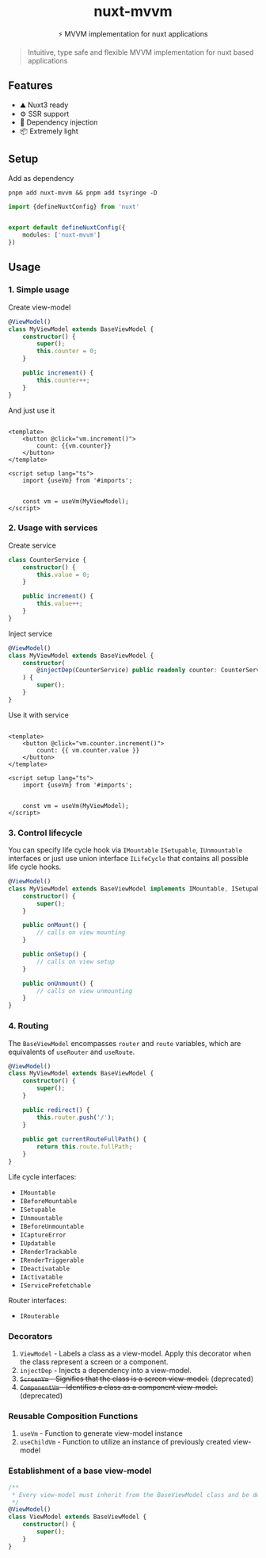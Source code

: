 <h1 align="center">nuxt-mvvm</h1>

<p align="center">⚡️ MVVM implementation for nuxt applications</p>

> Intuitive, type safe and flexible MVVM implementation for nuxt based applications

## Features

- ⛰️ Nuxt3 ready
- ⚙️ SSR support
- 💉 Dependency injection
- 📦 Extremely light

## Setup

Add as dependency

```shell
pnpm add nuxt-mvvm && pnpm add tsyringe -D
```

```ts
import {defineNuxtConfig} from 'nuxt'


export default defineNuxtConfig({
    modules: ['nuxt-mvvm']
})
```

## Usage

### 1. Simple usage

Create view-model

```ts
@ViewModel()
class MyViewModel extends BaseViewModel {
    constructor() {
        super();
        this.counter = 0;
    }

    public increment() {
        this.counter++;
    }
}
```

And just use it

```vue

<template>
	<button @click="vm.increment()">
		count: {{vm.counter}}
	</button>
</template>

<script setup lang="ts">
	import {useVm} from '#imports';


	const vm = useVm(MyViewModel);
</script>
```

### 2. Usage with services

Create service

```ts
class CounterService {
    constructor() {
        this.value = 0;
    }

    public increment() {
        this.value++;
    }
}
```

Inject service

```ts
@ViewModel()
class MyViewModel extends BaseViewModel {
    constructor(
        @injectDep(CounterService) public readonly counter: CounterService
    ) {
        super();
    }
}
```

Use it with service

```vue

<template>
	<button @click="vm.counter.increment()">
		count: {{ vm.counter.value }}
	</button>
</template>

<script setup lang="ts">
	import {useVm} from '#imports';


	const vm = useVm(MyViewModel);
</script>
```

### 3. Control lifecycle

You can specify life cycle hook via `IMountable` `ISetupable`, `IUnmountable` interfaces or just use union
interface `ILifeCycle` that contains all possible life cycle hooks.

```ts
@ViewModel()
class MyViewModel extends BaseViewModel implements IMountable, ISetupable, IUnmountable /* or implements ILifeCycle */ {
    constructor() {
        super();
    }

    public onMount() {
        // calls on view mounting
    }

    public onSetup() {
        // calls on view setup
    }

    public onUnmount() {
        // calls on view unmounting
    }
}
```

### 4. Routing
The `BaseViewModel` encompasses `router` and `route` variables, which are equivalents of `useRouter` and `useRoute`.
```ts
@ViewModel()
class MyViewModel extends BaseViewModel {
    constructor() {
        super();
    }

    public redirect() {
        this.router.push('/');
    }
    
    public get currentRouteFullPath() {
        return this.route.fullPath;
    }
}
```

Life cycle interfaces:

- `IMountable`
- `IBeforeMountable`
- `ISetupable`
- `IUnmountable`
- `IBeforeUnmountable`
- `ICaptureError`
- `IUpdatable`
- `IRenderTrackable`
- `IRenderTriggerable`
- `IDeactivatable`
- `IActivatable`
- `IServicePrefetchable`

Router interfaces:

- `IRouterable`

### Decorators

1. `ViewModel` - Labels a class as a view-model. Apply this decorator when the class represent a screen or a component.
2. `injectDep` - Injects a dependency into a view-model.
3. ~~`ScreenVm` - Signifies that the class is a screen view-model.~~ (deprecated)
4. ~~`ComponentVm` - Identifies a class as a component view-model.~~ (deprecated)

### Reusable Composition Functions

1. `useVm` - Function to generate view-model instance
2. `useChildVm` - Function to utilize an instance of previously created view-model

### Establishment of a base view-model

```ts
/**
 * Every view-model must inherit from the BaseViewModel class and be decorated with the @ViewModel, or @ScreenVm, or @ComponentVm decorator.
 */
@ViewModel()
class ViewModel extends BaseViewModel {
    constructor() {
        super();
    }
}
```
